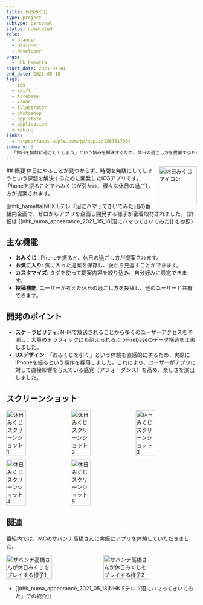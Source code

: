 ```yaml
---
title: 休日みくじ
type: project
subtype: personal
status: completed
role:
  - planner
  - designer
  - developer
orgs:
  - nhk_hamatta
start_date: 2021-04-01
end_date: 2021-05-18
tags:
  - ios
  - swift
  - firebase
  - xcode
  - illustrator
  - photoshop
  - app_store
  - application
  - making
links:
  - https://apps.apple.com/jp/app/id1563617004
summary: |
  「休日を無駄に過ごしてしまう」という悩みを解決するため、休日の過ごし方を提案するおみくじアプリ。企画からリリースまでがNHK Eテレ『沼にハマってきいてみた』で密着取材された。
---
```


<img src="linked_assets/20_Projects/personal/holiday_omikuji/holiday_omikuji_icon.jpg" alt="休日みくじ アイコン" style="float: right; width: 100px; margin-left: 16px;">
## 概要
休日にやることが見つからず、時間を無駄にしてしまうという課題を解決するために開発したiOSアプリです。iPhoneを振ることでおみくじが引かれ、様々な休日の過ごし方が提案されます。

[[nhk_hamatta|NHK Eテレ『沼にハマってきいてみた』]]の番組内企画で、ゼロからアプリを企画し開発する様子が密着取材されました。（詳細は [[nhk_numa_appearance_2021_05_18|沼にハマってきいてみた]] を参照）

## 主な機能
- **おみくじ**: iPhoneを振ると、休日の過ごし方が提案されます。
- **お気に入り**: 気に入った提案を保存し、後から見返すことができます。
- **カスタマイズ**: タグを使って提案内容を絞り込み、自分好みに設定できます。
- **投稿機能**: ユーザーが考えた休日の過ごし方を投稿し、他のユーザーと共有できます。

## 開発のポイント
- **スケーラビリティ**: NHKで放送されることから多くのユーザーアクセスを予測し、大量のトラフィックにも耐えられるようFirebaseのデータ構造を工夫しました。
- **UXデザイン**: 「おみくじを引く」という体験を直感的にするため、実際にiPhoneを振るという操作を採用しました。これにより、ユーザーがアプリに対して直接影響を与えている感覚（アフォーダンス）を高め、楽しさを演出しました。

## スクリーンショット
<div style="display: flex; flex-wrap: wrap; gap: 10px;">
    <img src="linked_assets/20_Projects/personal/holiday_omikuji/holiday_omikuji_ss_1.jpg" alt="休日みくじスクリーンショット1" width="32%">
    <img src="linked_assets/20_Projects/personal/holiday_omikuji/holiday_omikuji_ss_2.jpg" alt="休日みくじスクリーンショット2" width="32%">
    <img src="linked_assets/20_Projects/personal/holiday_omikuji/holiday_omikuji_ss_3.jpg" alt="休日みくじスクリーンショット3" width="32%">
    <img src="linked_assets/20_Projects/personal/holiday_omikuji/holiday_omikuji_ss_4.jpg" alt="休日みくじスクリーンショット4" width="32%">
    <img src="linked_assets/20_Projects/personal/holiday_omikuji/holiday_omikuji_ss_5.jpg" alt="休日みくじスクリーンショット5" width="32%">
</div>

## 関連
番組内では、MCのサバンナ高橋さんに実際にアプリを体験していただきました。
<div style="display: flex; gap: 10px;">
    <img src="linked_assets/20_Projects/personal/holiday_omikuji/takahashi_san_1.jpg" alt="サバンナ高橋さんが休日みくじをプレイする様子1" width="49%">
    <img src="linked_assets/20_Projects/personal/holiday_omikuji/takahashi_san_2.jpg" alt="サバンナ高橋さんが休日みくじをプレイする様子2" width="49%">
</div>

- [[nhk_numa_appearance_2021_05_18|NHK Eテレ『沼にハマってきいてみた』での紹介]]
